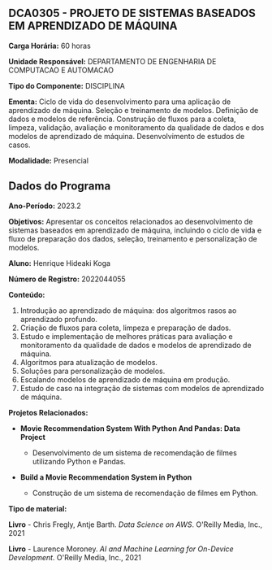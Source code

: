 ## DCA0305 - PROJETO DE SISTEMAS BASEADOS EM APRENDIZADO DE MÁQUINA

**Carga Horária:** 60 horas

**Unidade Responsável:** DEPARTAMENTO DE ENGENHARIA DE COMPUTACAO E AUTOMACAO

**Tipo do Componente:** DISCIPLINA

**Ementa:** Ciclo de vida do desenvolvimento para uma aplicação de aprendizado de máquina. Seleção e treinamento de modelos. Definição de dados e modelos de referência. Construção de fluxos para a coleta, limpeza, validação, avaliação e monitoramento da qualidade de dados e dos modelos de aprendizado de máquina. Desenvolvimento de estudos de casos.

**Modalidade:** Presencial

## Dados do Programa

**Ano-Período:** 2023.2

**Objetivos:** Apresentar os conceitos relacionados ao desenvolvimento de sistemas baseados em aprendizado de máquina, incluindo o ciclo de vida e fluxo de preparação dos dados, seleção, treinamento e personalização de modelos.

**Aluno:** Henrique Hideaki Koga

**Número de Registro:** 2022044055

**Conteúdo:**

1. Introdução ao aprendizado de máquina: dos algoritmos rasos ao aprendizado profundo.
2. Criação de fluxos para coleta, limpeza e preparação de dados.
3. Estudo e implementação de melhores práticas para avaliação e monitoramento da qualidade de dados e modelos de aprendizado de máquina.
4. Algoritmos para atualização de modelos.
5. Soluções para personalização de modelos.
6. Escalando modelos de aprendizado de máquina em produção.
7. Estudo de caso na integração de sistemas com modelos de aprendizado de máquina.

**Projetos Relacionados:**

- **Movie Recommendation System With Python And Pandas: Data Project**
  - Desenvolvimento de um sistema de recomendação de filmes utilizando Python e Pandas.
  
- **Build a Movie Recommendation System in Python**
  - Construção de um sistema de recomendação de filmes em Python.

**Tipo de material:**

**Livro** - Chris Fregly, Antje Barth. *Data Science on AWS*. O'Reilly Media, Inc., 2021

**Livro** - Laurence Moroney. *AI and Machine Learning for On-Device Development*. O'Reilly Media, Inc., 2021
